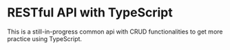 # RESTful API with TypeScript

This is a still-in-progress common api with CRUD functionalities to get more practice using TypeScript.
